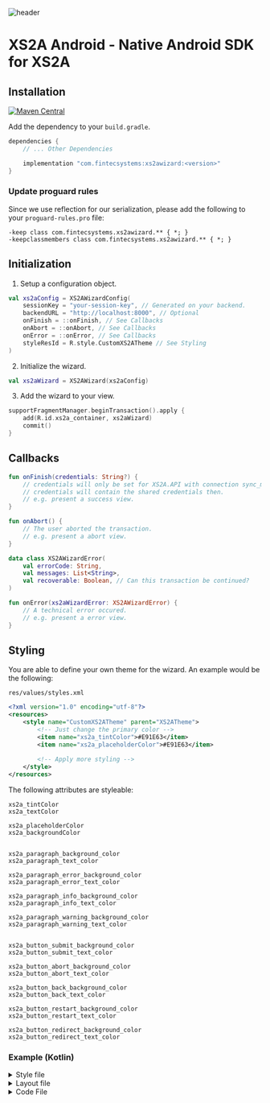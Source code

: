 ![header](https://fintecsystems.com/android-sdk-header.jpg)
# XS2A Android - Native Android SDK for XS2A

## Installation
[![Maven Central](https://img.shields.io/maven-central/v/com.fintecsystems/xs2awizard.svg?label=Maven%20Central)](https://search.maven.org/search?q=g:%22com.fintecsystems%22%20AND%20a:%22xs2awizard%22)

Add the dependency to your `build.gradle`.

```gradle
dependencies {
    // ... Other Dependencies

    implementation "com.fintecsystems:xs2awizard:<version>"
}
```

### Update proguard rules

Since we use reflection for our serialization, please add the following to your 
`proguard-rules.pro` file:

```
-keep class com.fintecsystems.xs2awizard.** { *; }
-keepclassmembers class com.fintecsystems.xs2awizard.** { *; }
```

## Initialization

1. Setup a configuration object.

```kotlin
val xs2aConfig = XS2AWizardConfig(
    sessionKey = "your-session-key", // Generated on your backend.
    backendURL = "http://localhost:8000", // Optional
    onFinish = ::onFinish, // See Callbacks
    onAbort = ::onAbort, // See Callbacks
    onError = ::onError, // See Callbacks
    styleResId = R.style.CustomXS2ATheme // See Styling
)
```

2. Initialize the wizard.

```kotlin
val xs2aWizard = XS2AWizard(xs2aConfig)
```

3. Add the wizard to your view.

```kotlin
supportFragmentManager.beginTransaction().apply {
    add(R.id.xs2a_container, xs2aWizard)
    commit()
}
```

## Callbacks

```kotlin
fun onFinish(credentials: String?) {
    // credentials will only be set for XS2A.API with connection sync_mode set to "shared"
    // credentials will contain the shared credentials then.
    // e.g. present a success view.
}
```

```kotlin
fun onAbort() {
    // The user aborted the transaction.
    // e.g. present a abort view.
}
```

```kotlin
data class XS2AWizardError(
    val errorCode: String,
    val messages: List<String>,
    val recoverable: Boolean, // Can this transaction be continued?
)

fun onError(xs2aWizardError: XS2AWizardError) {
    // A technical error occured.
    // e.g. present a error view.
}
```

## Styling

You are able to define your own theme for the wizard.
An example would be the following:

`res/values/styles.xml`
```xml
<?xml version="1.0" encoding="utf-8"?>
<resources>
    <style name="CustomXS2ATheme" parent="XS2ATheme">
        <!-- Just change the primary color -->
        <item name="xs2a_tintColor">#E91E63</item>
        <item name="xs2a_placeholderColor">#E91E63</item>
        
        <!-- Apply more styling -->
    </style>
</resources>
```

The following attributes are styleable:
```
xs2a_tintColor
xs2a_textColor

xs2a_placeholderColor
xs2a_backgroundColor


xs2a_paragraph_background_color
xs2a_paragraph_text_color

xs2a_paragraph_error_background_color
xs2a_paragraph_error_text_color

xs2a_paragraph_info_background_color
xs2a_paragraph_info_text_color

xs2a_paragraph_warning_background_color
xs2a_paragraph_warning_text_color


xs2a_button_submit_background_color
xs2a_button_submit_text_color

xs2a_button_abort_background_color
xs2a_button_abort_text_color

xs2a_button_back_background_color
xs2a_button_back_text_color

xs2a_button_restart_background_color
xs2a_button_restart_text_color

xs2a_button_redirect_background_color
xs2a_button_redirect_text_color
```

### Example (Kotlin)
<details>
    <summary>Style file</summary>

`res/values/styles.xml`
```xml
<?xml version="1.0" encoding="utf-8"?>
<resources>
    <style name="CustomXS2ATheme" parent="XS2ATheme">
        <item name="xs2a_tintColor">#E91E63</item>
        <item name="xs2a_placeholderColor">#E91E63</item>

        <item name="xs2a_button_submit_background_color">#E91E63</item>
        <item name="xs2a_button_submit_text_color">#000</item>
        <item name="xs2a_button_abort_background_color">#E91E63</item>
        <item name="xs2a_button_abort_text_color">#000</item>
        <item name="xs2a_button_back_background_color">#673AB7</item>
        <item name="xs2a_button_back_text_color">#fff</item>
        <item name="xs2a_button_restart_background_color">#ffff00</item>
        <item name="xs2a_button_restart_text_color">#000</item>
        <item name="xs2a_button_redirect_background_color">#000</item>
        <item name="xs2a_button_redirect_text_color">#fff</item>
    </style>
</resources>
```
</details>

<details>
    <summary>Layout file</summary>

`res/layout/activity_main.xml`
```xml
<?xml version="1.0" encoding="utf-8"?>
<FrameLayout xmlns:android="http://schemas.android.com/apk/res/android"
    xmlns:tools="http://schemas.android.com/tools"
    android:layout_width="match_parent"
    android:layout_height="match_parent"
    tools:context="com.fintecsystems.xs2awizard_example.MainActivity">
    <FrameLayout
        android:id="@+id/xs2a_wizard_container"
        android:layout_width="match_parent"
        android:layout_height="match_parent">
    </FrameLayout>
</FrameLayout>
```
</details>

<details>
    <summary>Code File</summary>

`java/com/fintecsystems/xs2awizard_example/MainActivity.kt`
```kotlin
package com.fintecsystems.xs2awizard_example

import android.os.Bundle
import android.util.Log
import androidx.appcompat.app.AppCompatActivity
import com.fintecsystems.xs2awizard.XS2AWizard
import com.fintecsystems.xs2awizard.XS2AWizard.XS2AWizardConfig


private const val TAG = "MainActivity"

class MainActivity : AppCompatActivity() {
    override fun onCreate(savedInstanceState: Bundle?) {
        super.onCreate(savedInstanceState)
        setContentView(R.layout.activity_main)

        val xS2AWizardConfig = XS2AWizardConfig(
            sessionKey = "your-session-key",
            styleResId = R.style.CustomXS2ATheme,
            onFinish = ::onFinish,
            onAbort = ::onAbort,
        )

        val xs2aWizard = XS2AWizard(xS2AWizardConfig)

        supportFragmentManager.beginTransaction().let {
            it.add(R.id.xs2a_wizard_container, xs2aWizard)
            it.commit()
        }
    }

    private fun onFinish(credentials: String?) {
        Log.d(TAG, "onFinish: $credentials")
    }

    private fun onAbort() {
        Log.d(TAG, "onAbort")
    }
}
```
</details>
